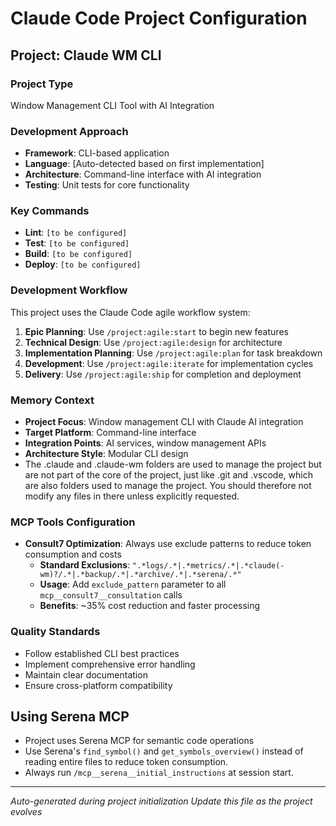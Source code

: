 # Claude Code Project Configuration

## Project: Claude WM CLI

### Project Type
Window Management CLI Tool with AI Integration

### Development Approach
- **Framework**: CLI-based application
- **Language**: [Auto-detected based on first implementation]
- **Architecture**: Command-line interface with AI integration
- **Testing**: Unit tests for core functionality

### Key Commands
- **Lint**: `[to be configured]`
- **Test**: `[to be configured]`
- **Build**: `[to be configured]`
- **Deploy**: `[to be configured]`

### Development Workflow
This project uses the Claude Code agile workflow system:

1. **Epic Planning**: Use `/project:agile:start` to begin new features
2. **Technical Design**: Use `/project:agile:design` for architecture
3. **Implementation Planning**: Use `/project:agile:plan` for task breakdown
4. **Development**: Use `/project:agile:iterate` for implementation cycles
5. **Delivery**: Use `/project:agile:ship` for completion and deployment

### Memory Context
- **Project Focus**: Window management CLI with Claude AI integration
- **Target Platform**: Command-line interface
- **Integration Points**: AI services, window management APIs
- **Architecture Style**: Modular CLI design
- The .claude and .claude-wm folders are used to manage the project but are not part of the core of the project, just like .git and .vscode, which are also folders used to manage the project. You should therefore not modify any files in there unless explicitly requested.

### MCP Tools Configuration
- **Consult7 Optimization**: Always use exclude patterns to reduce token consumption and costs
  - **Standard Exclusions**: `".*logs/.*|.*metrics/.*|.*claude(-wm)?/.*|.*backup/.*|.*archive/.*|.*serena/.*"`
  - **Usage**: Add `exclude_pattern` parameter to all `mcp__consult7__consultation` calls
  - **Benefits**: ~35% cost reduction and faster processing

### Quality Standards
- Follow established CLI best practices
- Implement comprehensive error handling
- Maintain clear documentation
- Ensure cross-platform compatibility

##  Using Serena MCP
- Project uses Serena MCP for semantic code operations
- Use Serena's `find_symbol()` and `get_symbols_overview()` instead of reading entire files to reduce token consumption.
- Always run `/mcp__serena__initial_instructions` at session start.

---

*Auto-generated during project initialization*
*Update this file as the project evolves*